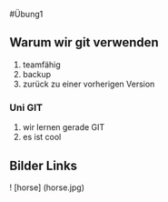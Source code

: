 #Übung1

## Warum wir git verwenden

1. teamfähig
1. backup
1. zurück zu einer vorherigen Version

### Uni GIT

1. wir lernen gerade GIT 
1. es ist cool

## Bilder Links

! [horse] (horse.jpg) 
